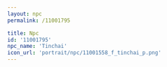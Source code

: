 ```yaml
---
layout: npc
permalink: /11001795

title: Npc
id: '11001795'
npc_name: 'Tinchai'
icon_url: 'portrait/npc/11001558_f_tinchai_p.png'
---
```

